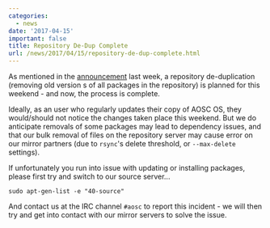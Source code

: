 ```yaml
---
categories:
  - news
date: '2017-04-15'
important: false
title: Repository De-Dup Complete
url: /news/2017/04/15/repository-de-dup-complete.html
---
```



As mentioned in the [announcement](https://aosc.io/news/6347-repository-de-dup-to-take-place-next-week) last week, a repository de-duplication (removing old version s of all packages in the repository) is planned for this weekend - and now, the process is complete.

Ideally, as an user who regularly updates their copy of AOSC OS, they would/should not notice the changes taken place this weekend. But we do anticipate removals of some packages may lead to dependency issues, and that our bulk removal of files on the repository server may cause error on our mirror partners (due to `rsync`'s delete threshold, or `--max-delete` settings). 

If unfortunately you run into issue with updating or installing packages, please first try and switch to our source server...

```
sudo apt-gen-list -e "40-source"
```

And contact us at the IRC channel `#aosc` to report this incident - we will then try and get into contact with our mirror servers to solve the issue.
